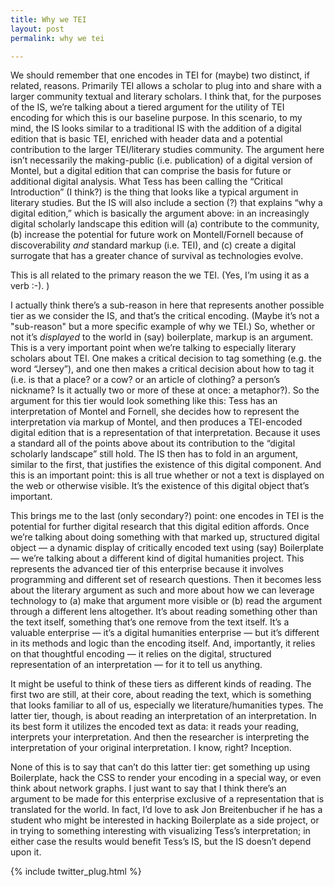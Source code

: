 ```yaml
---
title: Why we TEI
layout: post
permalink: why we tei

---
```


We should remember that one encodes in TEI for (maybe) two distinct, if related, reasons. Primarily TEI allows a scholar to plug into and share with a larger community textual and literary scholars. I think that, for the purposes of the IS, we’re talking about a tiered argument for the utility of TEI encoding for which this is our  baseline purpose. In this scenario, to my mind, the IS looks similar to a traditional IS with the addition of a digital edition that is basic TEI, enriched with header data and a potential contribution to the larger TEI/literary studies community. The argument here isn’t necessarily the making-public (i.e. publication) of a digital version of Montel, but a digital edition that can comprise the basis for future or additional digital analysis. What Tess has been calling the “Critical Introduction” (I think?) is the thing that looks like a typical argument in literary studies. But the IS will also include a section (?) that explains “why a digital edition,” which is basically the argument above: in an increasingly digital scholarly landscape this edition will (a) contribute to the community, (b) increase the potential for future work on Montell/Fornell because of discoverability *and* standard markup (i.e. TEI), and (c) create a digital surrogate that has a greater chance of survival as technologies evolve. 

This is all related to the primary reason the we TEI. (Yes, I’m using it as a verb :-). )

I actually think there’s a sub-reason in here that represents another possible tier as we consider the IS, and that’s the critical encoding. (Maybe it’s not a "sub-reason" but a more specific example of why we TEI.) So, whether or not it’s *displayed* to the world in (say) boilerplate, markup is an argument. This is a very important point when we’re talking to especially literary scholars about TEI. One makes a critical decision to tag something (e.g. the word “Jersey”), and one then makes a critical decision about how to tag it (i.e. is that a place? or a cow? or an article of clothing? a person’s nickname? Is it actually two or more of these at once: a metaphor?). So the argument for this tier would look something like this: Tess has an interpretation of Montel and Fornell, she decides how to represent the interpretation via markup of Montel, and then produces a TEI-encoded digital edition that is a representation of that interpretation. Because it uses a standard all of the points above about its contribution to the “digital scholarly landscape” still hold. The IS then has to fold in an argument, similar to the first, that justifies the existence of this digital component. And this is an important point: this is all true whether or not a text is displayed on the web or otherwise visible. It’s the existence of this digital object that’s important.

This brings me to the last (only secondary?) point: one encodes in TEI is the potential for further digital research that this digital edition affords. Once we’re talking about  doing something with that marked up, structured digital object — a dynamic display of critically encoded text using (say) Boilerplate — we’re talking about a different kind of digital humanities project. This represents the advanced tier of this enterprise because it involves programming and different set of research questions. Then it becomes less about the literary argument as such and more about how we can leverage technology to (a) make that argument more visible or (b) read the argument through a different lens altogether. It’s about reading something other than the text itself, something that’s one remove from the text itself. It’s a valuable enterprise — it’s a digital humanities enterprise — but it’s different in its methods and logic than the encoding itself. And, importantly, it relies on that thoughtful encoding — it relies on the digital, structured representation of an interpretation — for it to tell us anything. 

It might be useful to think of these tiers as different kinds of reading. The first two are still, at their core, about reading the text, which is something that looks familiar to all of us, especially we literature/humanities types. The latter tier, though, is about reading an interpretation of an interpretation. In its best form it utilizes the encoded text as data: it reads your reading, interprets your interpretation. And then the researcher is interpreting the interpretation of your original interpretation. I know, right? Inception. 

None of this is to say that can’t do this latter tier: get something up using Boilerplate, hack the CSS to render your encoding in a special way, or even think about network graphs. I just want to say that I think there’s an argument to be made for this enterprise exclusive of a representation that is translated for the world. In fact, I’d love to ask Jon Breitenbucher if he has a student who might be interested in hacking Boilerplate as a side project, or in trying to something interesting with visualizing Tess’s interpretation; in either case the results would benefit Tess’s IS, but the IS doesn’t depend upon it.

{% include twitter_plug.html %}